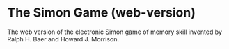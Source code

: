 # The Simon Game (web-version)
The web version of the electronic Simon game of memory skill invented by Ralph H. Baer and Howard J. Morrison.
